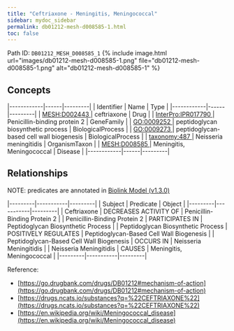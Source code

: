 ```yaml
---
title: "Ceftriaxone - Meningitis, Meningococcal"
sidebar: mydoc_sidebar
permalink: db01212-mesh-d008585-1.html
toc: false 
---
```



Path ID: `DB01212_MESH_D008585_1`
{% include image.html url="images/db01212-mesh-d008585-1.png" file="db01212-mesh-d008585-1.png" alt="db01212-mesh-d008585-1" %}

## Concepts

|------------|------|---------|
| Identifier | Name | Type    |
|------------|------|---------|
| <a href="https://identifiers.org/MESH:D002443">MESH:D002443 </a> | ceftriaxone | Drug |
| <a href="https://identifiers.org/InterPro:IPR017790">InterPro:IPR017790 </a> | Penicillin-binding protein 2 | GeneFamily |
| <a href="https://identifiers.org/GO:0009252">GO:0009252 </a> | peptidoglycan biosynthetic process | BiologicalProcess |
| <a href="https://identifiers.org/GO:0009273">GO:0009273 </a> | peptidoglycan-based cell wall biogenesis | BiologicalProcess |
| <a href="https://identifiers.org/taxonomy:487">taxonomy:487 </a> | Neisseria meningitidis | OrganismTaxon |
| <a href="https://identifiers.org/MESH:D008585">MESH:D008585 </a> | Meningitis, Meningococcal | Disease |
|------------|------|---------|

## Relationships


NOTE: predicates are annotated in <a href="https://github.com/biolink/biolink-model/releases/tag/v1.3.0">Biolink Model (v1.3.0)</a>

|---------|-----------|---------|
| Subject | Predicate | Object  |
|---------|-----------|---------|
| Ceftriaxone | DECREASES ACTIVITY OF | Penicillin-Binding Protein 2 |
| Penicillin-Binding Protein 2 | PARTICIPATES IN | Peptidoglycan Biosynthetic Process |
| Peptidoglycan Biosynthetic Process | POSITIVELY REGULATES | Peptidoglycan-Based Cell Wall Biogenesis |
| Peptidoglycan-Based Cell Wall Biogenesis | OCCURS IN | Neisseria Meningitidis |
| Neisseria Meningitidis | CAUSES | Meningitis, Meningococcal |
|---------|-----------|---------|

Reference: 
  - [https://go.drugbank.com/drugs/DB01212#mechanism-of-action](https://go.drugbank.com/drugs/DB01212#mechanism-of-action)
  - [https://drugs.ncats.io/substances?q=%22CEFTRIAXONE%22](https://drugs.ncats.io/substances?q=%22CEFTRIAXONE%22)
  - [https://en.wikipedia.org/wiki/Meningococcal_disease](https://en.wikipedia.org/wiki/Meningococcal_disease)
